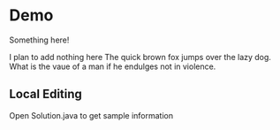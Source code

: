 # Demo

Something here!

I plan to add nothing here
The quick brown fox jumps over the lazy dog.
What is the vaue of a man if he endulges not in violence.

## Local Editing
Open Solution.java to get sample information